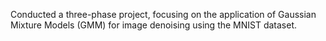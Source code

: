 Conducted a three-phase project, focusing on the application of Gaussian Mixture Models (GMM) for image denoising using the MNIST dataset.
